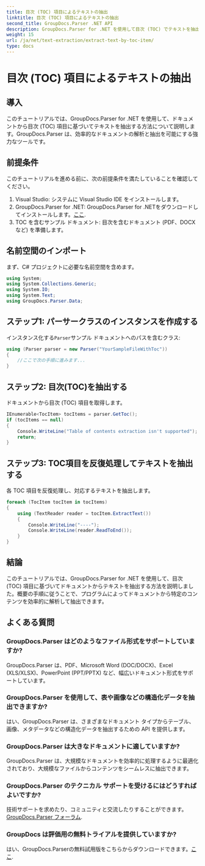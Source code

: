 ```yaml
---
title: 目次 (TOC) 項目によるテキストの抽出
linktitle: 目次 (TOC) 項目によるテキストの抽出
second_title: GroupDocs.Parser .NET API
description: GroupDocs.Parser for .NET を使用して目次 (TOC) でテキストを抽出します。構造化データの抽出のための効率的なドキュメント解析手法を学習します。
weight: 15
url: /ja/net/text-extraction/extract-text-by-toc-item/
type: docs
---
```

# 目次 (TOC) 項目によるテキストの抽出

## 導入
このチュートリアルでは、GroupDocs.Parser for .NET を使用して、ドキュメントから目次 (TOC) 項目に基づいてテキストを抽出する方法について説明します。GroupDocs.Parser は、効率的なドキュメントの解析と抽出を可能にする強力なツールです。
## 前提条件
このチュートリアルを進める前に、次の前提条件を満たしていることを確認してください。
1. Visual Studio: システムに Visual Studio IDE をインストールします。
2.  GroupDocs.Parser for .NET: GroupDocs.Parser for .NETをダウンロードしてインストールします。[ここ](https://releases.groupdocs.com/parser/net/).
3. TOC を含むサンプル ドキュメント: 目次を含むドキュメント (PDF、DOCX など) を準備します。

## 名前空間のインポート
まず、C# プロジェクトに必要な名前空間を含めます。
```csharp
using System;
using System.Collections.Generic;
using System.IO;
using System.Text;
using GroupDocs.Parser.Data;
```
## ステップ1: パーサークラスのインスタンスを作成する
インスタンス化する`Parser`サンプル ドキュメントへのパスを含むクラス:
```csharp
using (Parser parser = new Parser("YourSampleFileWithToc"))
{
    //ここで次の手順に進みます...
}
```
## ステップ2: 目次(TOC)を抽出する
ドキュメントから目次 (TOC) 項目を取得します。
```csharp
IEnumerable<TocItem> tocItems = parser.GetToc();
if (tocItems == null)
{
    Console.WriteLine("Table of contents extraction isn't supported");
    return;
}
```
## ステップ3: TOC項目を反復処理してテキストを抽出する
各 TOC 項目を反復処理し、対応するテキストを抽出します。
```csharp
foreach (TocItem tocItem in tocItems)
{
    using (TextReader reader = tocItem.ExtractText())
    {
        Console.WriteLine("----");
        Console.WriteLine(reader.ReadToEnd());
    }
}
```

## 結論
このチュートリアルでは、GroupDocs.Parser for .NET を使用して、目次 (TOC) 項目に基づいてドキュメントからテキストを抽出する方法を説明しました。概要の手順に従うことで、プログラムによってドキュメントから特定のコンテンツを効率的に解析して抽出できます。

## よくある質問
### GroupDocs.Parser はどのようなファイル形式をサポートしていますか?
GroupDocs.Parser は、PDF、Microsoft Word (DOC/DOCX)、Excel (XLS/XLSX)、PowerPoint (PPT/PPTX) など、幅広いドキュメント形式をサポートしています。
### GroupDocs.Parser を使用して、表や画像などの構造化データを抽出できますか?
はい、GroupDocs.Parser は、さまざまなドキュメント タイプからテーブル、画像、メタデータなどの構造化データを抽出するための API を提供します。
### GroupDocs.Parser は大きなドキュメントに適していますか?
GroupDocs.Parser は、大規模なドキュメントを効率的に処理するように最適化されており、大規模なファイルからコンテンツをシームレスに抽出できます。
### GroupDocs.Parser のテクニカル サポートを受けるにはどうすればよいですか?
技術サポートを求めたり、コミュニティと交流したりすることができます。[GroupDocs.Parser フォーラム](https://forum.groupdocs.com/c/parser/17).
### GroupDocs は評価用の無料トライアルを提供していますか?
はい、GroupDocs.Parserの無料試用版をこちらからダウンロードできます。[ここ](https://releases.groupdocs.com/).
